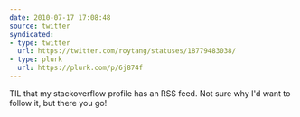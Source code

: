 ```yaml
---
date: 2010-07-17 17:08:48
source: twitter
syndicated:
- type: twitter
  url: https://twitter.com/roytang/statuses/18779483038/
- type: plurk
  url: https://plurk.com/p/6j874f
---
```


TIL that my stackoverflow profile has an RSS feed. Not sure why I'd want to follow it, but there you go!